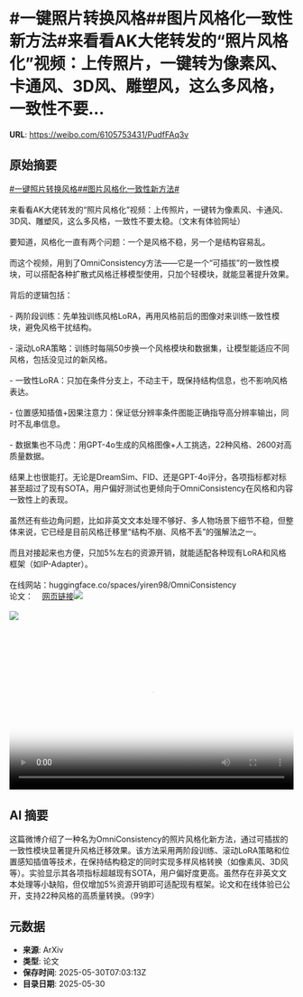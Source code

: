 # #一键照片转换风格##图片风格化一致性新方法#来看看AK大佬转发的“照片风格化”视频：上传照片，一键转为像素风、卡通风、3D风、雕塑风，这么多风格，一致性不要...

**URL**: https://weibo.com/6105753431/PudfFAq3v

## 原始摘要

<a href="https://m.weibo.cn/search?containerid=231522type%3D1%26t%3D10%26q%3D%23%E4%B8%80%E9%94%AE%E7%85%A7%E7%89%87%E8%BD%AC%E6%8D%A2%E9%A3%8E%E6%A0%BC%23&amp;extparam=%23%E4%B8%80%E9%94%AE%E7%85%A7%E7%89%87%E8%BD%AC%E6%8D%A2%E9%A3%8E%E6%A0%BC%23" data-hide=""><span class="surl-text">#一键照片转换风格#</span></a><a href="https://m.weibo.cn/search?containerid=231522type%3D1%26t%3D10%26q%3D%23%E5%9B%BE%E7%89%87%E9%A3%8E%E6%A0%BC%E5%8C%96%E4%B8%80%E8%87%B4%E6%80%A7%E6%96%B0%E6%96%B9%E6%B3%95%23&amp;extparam=%23%E5%9B%BE%E7%89%87%E9%A3%8E%E6%A0%BC%E5%8C%96%E4%B8%80%E8%87%B4%E6%80%A7%E6%96%B0%E6%96%B9%E6%B3%95%23" data-hide=""><span class="surl-text">#图片风格化一致性新方法#</span></a><br><br>来看看AK大佬转发的“照片风格化”视频：上传照片，一键转为像素风、卡通风、3D风、雕塑风，这么多风格，一致性不要太稳。（文末有体验网址）<br><br>要知道，风格化一直有两个问题：一个是风格不稳，另一个是结构容易乱。<br><br>而这个视频，用到了OmniConsistency方法——它是一个“可插拔”的一致性模块，可以搭配各种扩散式风格迁移模型使用，只加个轻模块，就能显著提升效果。<br><br>背后的逻辑包括：<br><br>- 两阶段训练：先单独训练风格LoRA，再用风格前后的图像对来训练一致性模块，避免风格干扰结构。<br><br>- 滚动LoRA策略：训练时每隔50步换一个风格模块和数据集，让模型能适应不同风格，包括没见过的新风格。<br><br>- 一致性LoRA：只加在条件分支上，不动主干，既保持结构信息，也不影响风格表达。<br><br>- 位置感知插值+因果注意力：保证低分辨率条件图能正确指导高分辨率输出，同时不乱串信息。<br><br>- 数据集也不马虎：用GPT-4o生成的风格图像+人工挑选，22种风格、2600对高质量数据。<br><br>结果上也很能打。无论是DreamSim、FID、还是GPT-4o评分，各项指标都对标甚至超过了现有SOTA，用户偏好测试也更倾向于OmniConsistency在风格和内容一致性上的表现。<br><br>虽然还有些边角问题，比如非英文文本处理不够好、多人物场景下细节不稳，但整体来说，它已经是目前风格迁移里“结构不崩、风格不丢”的强解法之一。<br><br>而且对接起来也方便，只加5%左右的资源开销，就能适配各种现有LoRA和风格框架（如IP-Adapter）。<br><br>在线网站：huggingface.co/spaces/yiren98/OmniConsistency<br>论文：<a href="https://weibo.cn/sinaurl?u=https%3A%2F%2Farxiv.org%2Fabs%2F2505.18445" data-hide=""><span class="url-icon"><img style="width: 1rem;height: 1rem" src="https://h5.sinaimg.cn/upload/2015/09/25/3/timeline_card_small_web_default.png" referrerpolicy="no-referrer"></span><span class="surl-text">网页链接</span></a><img style="" src="https://tvax3.sinaimg.cn/large/006Fd7o3ly1i1xi01umezj30k00k0gmt.jpg" referrerpolicy="no-referrer"><br><br><img style="" src="https://tvax2.sinaimg.cn/large/006Fd7o3gy1i1xhz4vk3wj30uo0rue3i.jpg" referrerpolicy="no-referrer"><br><br><br clear="both"><div style="clear: both"></div><video controls="controls" poster="https://tvax3.sinaimg.cn/orj480/006Fd7o3ly1i1xi01yb5nj30k00k0gmt.jpg" style="width: 100%"><source src="https://f.video.weibocdn.com/o0/rydpuqXjlx08oEfdseeY010412004ecg0E010.mp4?label=mp4_720p&amp;template=720x720.24.0&amp;ori=0&amp;ps=1CwnkDw1GXwCQx&amp;Expires=1748591878&amp;ssig=cbdBoOYR50&amp;KID=unistore,video"><source src="https://f.video.weibocdn.com/o0/dbZGscXvlx08oEfd8mtW010412002OAE0E010.mp4?label=mp4_hd&amp;template=540x540.24.0&amp;ori=0&amp;ps=1CwnkDw1GXwCQx&amp;Expires=1748591878&amp;ssig=nw5N3laCT5&amp;KID=unistore,video"><source src="https://f.video.weibocdn.com/o0/sIMaP9rolx08oEfcSe24010412001BHA0E010.mp4?label=mp4_ld&amp;template=360x360.24.0&amp;ori=0&amp;ps=1CwnkDw1GXwCQx&amp;Expires=1748591878&amp;ssig=W5z4Z8OLco&amp;KID=unistore,video"><p>视频无法显示，请前往<a href="https://video.weibo.com/show?fid=1034%3A5172007533215809" target="_blank" rel="noopener noreferrer">微博视频</a>观看。</p></video>

## AI 摘要

这篇微博介绍了一种名为OmniConsistency的照片风格化新方法，通过可插拔的一致性模块显著提升风格迁移效果。该方法采用两阶段训练、滚动LoRA策略和位置感知插值等技术，在保持结构稳定的同时实现多样风格转换（如像素风、3D风等）。实验显示其各项指标超越现有SOTA，用户偏好度更高。虽然存在非英文文本处理等小缺陷，但仅增加5%资源开销即可适配现有框架。论文和在线体验已公开，支持22种风格的高质量转换。（99字）

## 元数据

- **来源**: ArXiv
- **类型**: 论文
- **保存时间**: 2025-05-30T07:03:13Z
- **目录日期**: 2025-05-30
